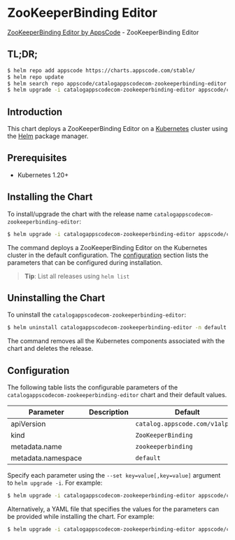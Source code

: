 # ZooKeeperBinding Editor

[ZooKeeperBinding Editor by AppsCode](https://appscode.com) - ZooKeeperBinding Editor

## TL;DR;

```bash
$ helm repo add appscode https://charts.appscode.com/stable/
$ helm repo update
$ helm search repo appscode/catalogappscodecom-zookeeperbinding-editor --version=v0.23.0
$ helm upgrade -i catalogappscodecom-zookeeperbinding-editor appscode/catalogappscodecom-zookeeperbinding-editor -n default --create-namespace --version=v0.23.0
```

## Introduction

This chart deploys a ZooKeeperBinding Editor on a [Kubernetes](http://kubernetes.io) cluster using the [Helm](https://helm.sh) package manager.

## Prerequisites

- Kubernetes 1.20+

## Installing the Chart

To install/upgrade the chart with the release name `catalogappscodecom-zookeeperbinding-editor`:

```bash
$ helm upgrade -i catalogappscodecom-zookeeperbinding-editor appscode/catalogappscodecom-zookeeperbinding-editor -n default --create-namespace --version=v0.23.0
```

The command deploys a ZooKeeperBinding Editor on the Kubernetes cluster in the default configuration. The [configuration](#configuration) section lists the parameters that can be configured during installation.

> **Tip**: List all releases using `helm list`

## Uninstalling the Chart

To uninstall the `catalogappscodecom-zookeeperbinding-editor`:

```bash
$ helm uninstall catalogappscodecom-zookeeperbinding-editor -n default
```

The command removes all the Kubernetes components associated with the chart and deletes the release.

## Configuration

The following table lists the configurable parameters of the `catalogappscodecom-zookeeperbinding-editor` chart and their default values.

|     Parameter      | Description |                  Default                   |
|--------------------|-------------|--------------------------------------------|
| apiVersion         |             | <code>catalog.appscode.com/v1alpha1</code> |
| kind               |             | <code>ZooKeeperBinding</code>              |
| metadata.name      |             | <code>zookeeperbinding</code>              |
| metadata.namespace |             | <code>default</code>                       |


Specify each parameter using the `--set key=value[,key=value]` argument to `helm upgrade -i`. For example:

```bash
$ helm upgrade -i catalogappscodecom-zookeeperbinding-editor appscode/catalogappscodecom-zookeeperbinding-editor -n default --create-namespace --version=v0.23.0 --set apiVersion=catalog.appscode.com/v1alpha1
```

Alternatively, a YAML file that specifies the values for the parameters can be provided while
installing the chart. For example:

```bash
$ helm upgrade -i catalogappscodecom-zookeeperbinding-editor appscode/catalogappscodecom-zookeeperbinding-editor -n default --create-namespace --version=v0.23.0 --values values.yaml
```
